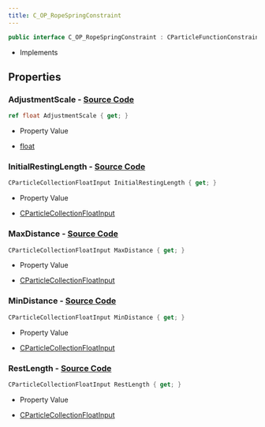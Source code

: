 ```yaml
---
title: C_OP_RopeSpringConstraint
---
```


```csharp
public interface C_OP_RopeSpringConstraint : CParticleFunctionConstraint, CParticleFunction, ISchemaClass<CParticleFunction>, ISchemaClass<CParticleFunctionConstraint>, ISchemaClass<C_OP_RopeSpringConstraint>, ISchemaField, ISchemaClass, INativeHandle
```

- Implements

## Properties

### **AdjustmentScale** - [Source Code](https://github.com/swiftly-solution/swiftlys2/blob/main/managed/src/SwiftlyS2.Generated/Schemas/Interfaces/C_OP_RopeSpringConstraint.cs#L22)

```csharp
ref float AdjustmentScale { get; }
```

- Property Value

- [float](https://learn.microsoft.com/dotnet/api/system.single)

### **InitialRestingLength** - [Source Code](https://github.com/swiftly-solution/swiftlys2/blob/main/managed/src/SwiftlyS2.Generated/Schemas/Interfaces/C_OP_RopeSpringConstraint.cs#L24)

```csharp
CParticleCollectionFloatInput InitialRestingLength { get; }
```

- Property Value

- [CParticleCollectionFloatInput](/docs/api/shared/schemadefinitions/cparticlecollectionfloatinput)

### **MaxDistance** - [Source Code](https://github.com/swiftly-solution/swiftlys2/blob/main/managed/src/SwiftlyS2.Generated/Schemas/Interfaces/C_OP_RopeSpringConstraint.cs#L20)

```csharp
CParticleCollectionFloatInput MaxDistance { get; }
```

- Property Value

- [CParticleCollectionFloatInput](/docs/api/shared/schemadefinitions/cparticlecollectionfloatinput)

### **MinDistance** - [Source Code](https://github.com/swiftly-solution/swiftlys2/blob/main/managed/src/SwiftlyS2.Generated/Schemas/Interfaces/C_OP_RopeSpringConstraint.cs#L18)

```csharp
CParticleCollectionFloatInput MinDistance { get; }
```

- Property Value

- [CParticleCollectionFloatInput](/docs/api/shared/schemadefinitions/cparticlecollectionfloatinput)

### **RestLength** - [Source Code](https://github.com/swiftly-solution/swiftlys2/blob/main/managed/src/SwiftlyS2.Generated/Schemas/Interfaces/C_OP_RopeSpringConstraint.cs#L16)

```csharp
CParticleCollectionFloatInput RestLength { get; }
```

- Property Value

- [CParticleCollectionFloatInput](/docs/api/shared/schemadefinitions/cparticlecollectionfloatinput)

